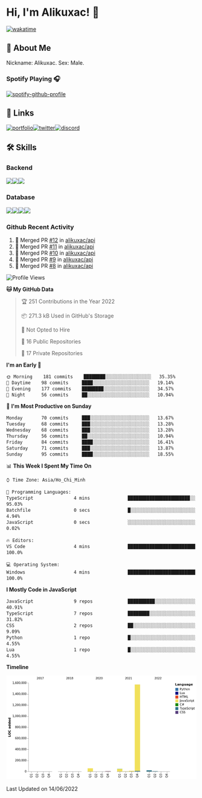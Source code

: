 # Hi, I'm Alikuxac! 👋
[![wakatime](https://wakatime.com/badge/user/f351a39f-05c3-4440-84c7-6444ba23d95e.svg)](https://wakatime.com/@alikuxac)
## 🚀 About Me
Nickname: Alikuxac.
Sex: Male.

### Spotify Playing 🎧
[![spotify-github-profile](https://spotify-github-profile.vercel.app/api/view?uid=1ug46od67cxvdqjx4zr7l33i4&cover_image=true&theme=natemoo-re&bar_color=53b14f&bar_color_cover=false)](https://open.spotify.com/user/1ug46od67cxvdqjx4zr7l33i4)

## 🔗 Links
[![portfolio][portfolio-badge]][website-link][![twitter][twitter-badge]][twitter-link][![discord][discord-badge]][discord-link]

## 🛠 Skills
<!---### Frontend--->

### Backend
[![](https://img.shields.io/badge/C%23-239120?style=for-the-badge&logo=c-sharp&logoColor=white)]()[![](https://img.shields.io/badge/JavaScript-F7DF1E?style=for-the-badge&logo=javascript&logoColor=black)]()[![](https://img.shields.io/badge/TypeScript-007ACC?style=for-the-badge&logo=typescript&logoColor=white)]()
### Database
[![](https://img.shields.io/badge/MySQL-00000F?style=for-the-badge&logo=mysql&logoColor=white)]()[![](https://img.shields.io/badge/MongoDB-4EA94B?style=for-the-badge&logo=mongodb&logoColor=white)]()[![](https://img.shields.io/badge/PostgreSQL-316192?style=for-the-badge&logo=postgresql&logoColor=white)]()[![](https://img.shields.io/badge/Redis-D82C20?style=for-the-badge&logo=RedislogoColor=white)]()
<!---### Tools--->

<!---### Framework--->

### Github Recent Activity
<!--START_SECTION:activity-->
1. 🎉 Merged PR [#12](https://github.com/alikuxac/api/pull/12) in [alikuxac/api](https://github.com/alikuxac/api)
2. 🎉 Merged PR [#11](https://github.com/alikuxac/api/pull/11) in [alikuxac/api](https://github.com/alikuxac/api)
3. 🎉 Merged PR [#10](https://github.com/alikuxac/api/pull/10) in [alikuxac/api](https://github.com/alikuxac/api)
4. 🎉 Merged PR [#9](https://github.com/alikuxac/api/pull/9) in [alikuxac/api](https://github.com/alikuxac/api)
5. 🎉 Merged PR [#8](https://github.com/alikuxac/api/pull/8) in [alikuxac/api](https://github.com/alikuxac/api)
<!--END_SECTION:activity-->

<!--START_SECTION:waka-->
![Profile Views](http://img.shields.io/badge/Profile%20Views-0-blue)

**🐱 My GitHub Data** 

> 🏆 251 Contributions in the Year 2022
 > 
> 📦 271.3 kB Used in GitHub's Storage 
 > 
> 🚫 Not Opted to Hire
 > 
> 📜 16 Public Repositories 
 > 
> 🔑 17 Private Repositories  
 > 
**I'm an Early 🐤** 

```text
🌞 Morning    181 commits    ████████░░░░░░░░░░░░░░░░░   35.35% 
🌆 Daytime    98 commits     ████░░░░░░░░░░░░░░░░░░░░░   19.14% 
🌃 Evening    177 commits    ████████░░░░░░░░░░░░░░░░░   34.57% 
🌙 Night      56 commits     ██░░░░░░░░░░░░░░░░░░░░░░░   10.94%

```
📅 **I'm Most Productive on Sunday** 

```text
Monday       70 commits     ███░░░░░░░░░░░░░░░░░░░░░░   13.67% 
Tuesday      68 commits     ███░░░░░░░░░░░░░░░░░░░░░░   13.28% 
Wednesday    68 commits     ███░░░░░░░░░░░░░░░░░░░░░░   13.28% 
Thursday     56 commits     ██░░░░░░░░░░░░░░░░░░░░░░░   10.94% 
Friday       84 commits     ████░░░░░░░░░░░░░░░░░░░░░   16.41% 
Saturday     71 commits     ███░░░░░░░░░░░░░░░░░░░░░░   13.87% 
Sunday       95 commits     ████░░░░░░░░░░░░░░░░░░░░░   18.55%

```


📊 **This Week I Spent My Time On** 

```text
⌚︎ Time Zone: Asia/Ho_Chi_Minh

💬 Programming Languages: 
TypeScript               4 mins              ███████████████████████░░   95.03% 
Batchfile                0 secs              █░░░░░░░░░░░░░░░░░░░░░░░░   4.94% 
JavaScript               0 secs              ░░░░░░░░░░░░░░░░░░░░░░░░░   0.02%

🔥 Editors: 
VS Code                  4 mins              █████████████████████████   100.0%

💻 Operating System: 
Windows                  4 mins              █████████████████████████   100.0%

```

**I Mostly Code in JavaScript** 

```text
JavaScript               9 repos             ██████████░░░░░░░░░░░░░░░   40.91% 
TypeScript               7 repos             ████████░░░░░░░░░░░░░░░░░   31.82% 
CSS                      2 repos             ██░░░░░░░░░░░░░░░░░░░░░░░   9.09% 
Python                   1 repo              █░░░░░░░░░░░░░░░░░░░░░░░░   4.55% 
Lua                      1 repo              █░░░░░░░░░░░░░░░░░░░░░░░░   4.55%

```


**Timeline**

![Chart not found](https://raw.githubusercontent.com/alikuxac/alikuxac/master/charts/bar_graph.png) 


 Last Updated on 14/06/2022
<!--END_SECTION:waka-->

<!--- Link definition --->
[website-link]: https://alikuxac.xyz/
[twitter-link]: https://twitter.com/alikuxac
[discord-link]: https://discord.gg/8yfv46W
[kofi-link]: https://ko-fi.com/alikuxac
[Facebook]: https://www.facebook.com/anikuxac

[Instagram]: https://www.instagram.com/alikuxac/

<!--- Badgee Imag --->
[portfolio-badge]: https://img.shields.io/badge/my_portfolio-000?style=for-the-badge&logo=ko-fi&logoColor=white
[twitter-badge]: https://img.shields.io/badge/twitter-1DA1F2?style=for-the-badge&logo=twitter&logoColor=white
[discord-badge]: https://img.shields.io/badge/Discord-7289DA?style=for-the-badge&logo=discord&logoColor=white
